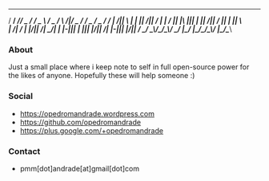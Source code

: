  ____  _____ ____  ____  ____    ____  _      ____  ____  ____  ____  _____
/  __\/  __//  _ \/  __\/  _ \  /  _ \/ \  /|/  _ \/  __\/  _ \/  _ \/  __/
|  \/||  \  | | \||  \/|| / \|  | / \|| |\ ||| | \||  \/|| / \|| | \||  \  
|  __/|  /_ | |_/||    /| \_/|  | |-||| | \||| |_/||    /| |-||| |_/||  /_ 
\_/   \____\\____/\_/\_\\____/  \_/ \|\_/  \|\____/\_/\_\\_/ \|\____/\____\
                                                                           
                                                         

### About
Just a small place where i keep note to self in full open-source power for the likes of anyone. Hopefully these will help someone :)

### Social

- https://opedromandrade.wordpress.com
- https://github.com/opedromandrade
- https://plus.google.com/+opedromandrade

### Contact
- pmm[dot]andrade[at]gmail[dot]com
